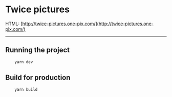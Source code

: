 # Twice pictures

HTML: [http://twice-pictures.one-pix.com/](http://twice-pictures.one-pix.com/)

---

## Running the project

```shell
    yarn dev
```

## Build for production

```shell
    yarn build
```